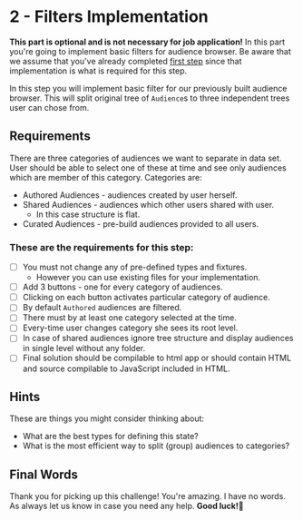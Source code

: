 # 2 - Filters Implementation

**This part is optional and is not necessary for job application!**
In this part you're going to implement basic filters for audience browser.
Be aware that we assume that you've already completed [first step](/FIRST_STEP.md) since that implementation
is what is required for this step.

In this step you will implement basic filter for our previously built audience browser.
This will split original tree of `Audience`s to three independent trees user can chose from.

## Requirements

There are three categories of audiences we want to separate in data set.
User should be able to select one of these at time and see only audiences which are member of this category.
Categories are:

- Authored Audiences - audiences created by user herself.
- Shared Audiences - audiences which other users shared with user.
  - In this case structure is flat.
- Curated Audiences - pre-build audiences provided to all users.

### These are the requirements for this step:

- [ ] You must not change any of pre-defined types and fixtures.
    - However you can use existing files for your implementation.
- [ ] Add 3 buttons - one for every category of audiences.
- [ ] Clicking on each button activates particular category of audience.
- [ ] By default `Authored` audiences are filtered.
- [ ] There must by at least one category selected at the time.
- [ ] Every-time user changes category she sees its root level.
- [ ] In case of shared audiences ignore tree structure and display audiences in single level without any folder.
- [ ] Final solution should be compilable to html app or should contain HTML and source compilable to JavaScript included in HTML.

## Hints

These are things you might consider thinking about:

- What are the best types for defining this state?
- What is the most efficient way to split (group) audiences to categories?

## Final Words

Thank you for picking up this challenge!
You're amazing. I have no words.
As always let us know in case you need any help.
**Good luck!**:rocket:
